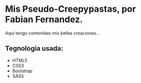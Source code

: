 <h1>Mis Pseudo-Creepypastas, por Fabian Fernandez.</h1>
<p>Aquí tengo contenidas mis bellas creaciones...</p>
<h2>Tegnología usada:</h2>
<ul>
<li>HTML5</li>
<li>CSS3</li>
<li>Bootstrap</li>
<li>SASS</li>
</ul>
